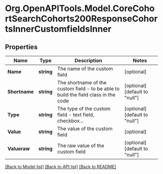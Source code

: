# Org.OpenAPITools.Model.CoreCohortSearchCohorts200ResponseCohortsInnerCustomfieldsInner

## Properties

Name | Type | Description | Notes
------------ | ------------- | ------------- | -------------
**Name** | **string** | The name of the custom field | [optional] 
**Shortname** | **string** | The shortname of the custom field - to be able to build the field class in the code | [optional] [default to "null"]
**Type** | **string** | The type of the custom field - text field, checkbox... | [optional] [default to "null"]
**Value** | **string** | The value of the custom field | [optional] 
**Valueraw** | **string** | The raw value of the custom field | [optional] [default to "null"]

[[Back to Model list]](../README.md#documentation-for-models) [[Back to API list]](../README.md#documentation-for-api-endpoints) [[Back to README]](../README.md)

